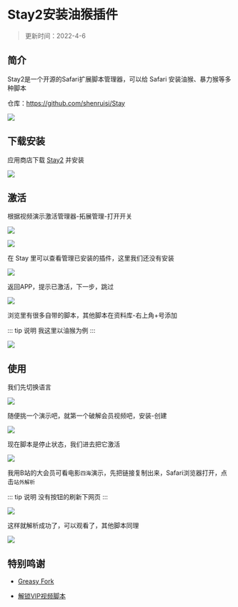 # Stay2安装油猴插件

> 更新时间：2022-4-6


## 简介

Stay2是一个开源的Safari扩展脚本管理器，可以给 Safari 安装油猴、暴力猴等多种脚本

仓库：https://github.com/shenruisi/Stay


![](https://img.viptv.work/viptv/stay2/stay2.png)




## 下载安装

应用商店下载 [Stay2](https://apps.apple.com/cn/app/id1591620171) 并安装

![](https://img.viptv.work/viptv/stay2/stay2-01.png)





## 激活

根据视频演示激活管理器-拓展管理-打开开关

![](https://img.viptv.work/viptv/stay2/stay2-02.png)

![](https://img.viptv.work/viptv/stay2/stay2-03.png)


在 Stay 里可以查看管理已安装的插件，这里我们还没有安装

![](https://img.viptv.work/viptv/stay2/stay2-04.png)


返回APP，提示已激活，下一步，跳过

![](https://img.viptv.work/viptv/stay2/stay2-05.png)

浏览里有很多自带的脚本，其他脚本在资料库-右上角+号添加

::: tip 说明
我这里以油猴为例
:::

![](https://img.viptv.work/viptv/stay2/stay2-06.png)





## 使用


我们先切换语言

![](https://img.viptv.work/viptv/stay2/stay2-07.png)


随便挑一个演示吧，就第一个破解会员视频吧，安装-创建

![](https://img.viptv.work/viptv/stay2/stay2-08.png)


现在脚本是停止状态，我们进去把它激活

![](https://img.viptv.work/viptv/stay2/stay2-09.png)


我用B站的大会员可看电影`四海`演示，先把链接复制出来，Safari浏览器打开，点击`站外解析`

::: tip 说明
没有按钮的刷新下网页
:::

![](https://img.viptv.work/viptv/stay2/stay2-10.png)

这样就解析成功了，可以观看了，其他脚本同理


![](https://img.viptv.work/viptv/stay2/stay2-11.png)





## 特别鸣谢


* [Greasy Fork](https://greasyfork.org/zh-CN)

* [解锁VIP视频脚本](https://greasyfork.org/zh-CN/scripts/418804)
